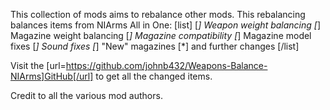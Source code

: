 This collection of mods aims to rebalance other mods.
This rebalancing balances items from NIArms All in One:
[list]
[*] Weapon weight balancing
[*] Magazine weight balancing
[*] Magazine compatibility
[*] Magazine model fixes
[*] Sound fixes
[*] "New" magazines
[*] and further changes
[/list]

Visit the [url=https://github.com/johnb432/Weapons-Balance-NIArms]GitHub[/url] to get all the changed items.

Credit to all the various mod authors.
